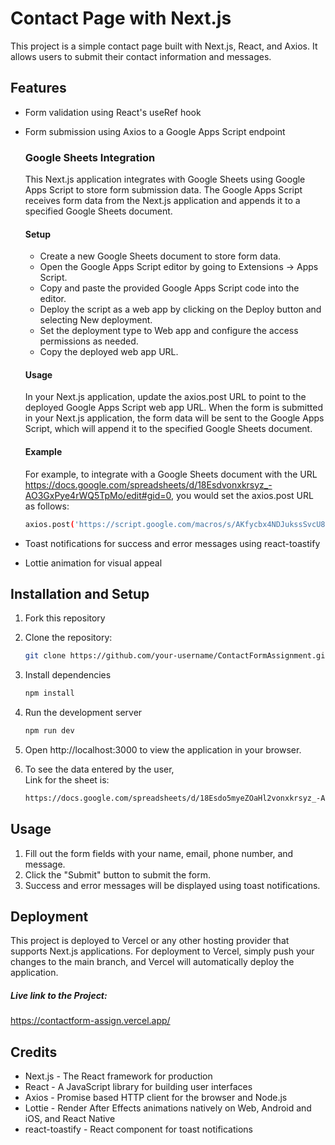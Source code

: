 # Contact Page with Next.js

This project is a simple contact page built with Next.js, React, and Axios. It allows users to submit their contact information and messages.

## Features

- Form validation using React's useRef hook
- Form submission using Axios to a Google Apps Script endpoint
    ### Google Sheets Integration
    This Next.js application integrates with Google Sheets using Google Apps Script to store form submission data. The Google Apps Script receives form data from the Next.js application and appends it to a specified Google Sheets document.
    
    #### Setup
    - Create a new Google Sheets document to store form data.
    - Open the Google Apps Script editor by going to Extensions -> Apps Script.
    - Copy and paste the provided Google Apps Script code into the editor.
    - Deploy the script as a web app by clicking on the Deploy button and selecting New deployment.
    - Set the deployment type to Web app and configure the access permissions as needed.
    - Copy the deployed web app URL.
    #### Usage
    In your Next.js application, update the axios.post URL to point to the deployed Google Apps Script web app URL.
    When the form is submitted in your Next.js application, the form data will be sent to the Google Apps Script, which will append it to the specified Google Sheets document.
    #### Example
    For example, to integrate with a Google Sheets document with the URL https://docs.google.com/spreadsheets/d/18Esdvonxkrsyz_-AO3GxPye4rWQ5TpMo/edit#gid=0, you would      set the axios.post URL as follows:
    ```bash
    axios.post('https://script.google.com/macros/s/AKfycbx4NDJukssSvcU8LVy9QmBjAlFIMdh7WIoSt1qR-Hf7tBRspdJ7-bUu6083A_aV3WCOu1/exec', formData)
    ```
- Toast notifications for success and error messages using react-toastify
- Lottie animation for visual appeal

## Installation and Setup

1. Fork this repository
2. Clone the repository:

   ```bash
   git clone https://github.com/your-username/ContactFormAssignment.git
   ```
3. Install dependencies
    ```bash
    npm install
    ```
4. Run the development server
    ``` bash
    npm run dev
    ```
5. Open http://localhost:3000 to view the application in your browser.
6. To see the data entered by the user, <br>
Link for the sheet is:<br>
    ```bash
    https://docs.google.com/spreadsheets/d/18Esdo5myeZOaHl2vonxkrsyz_-AO3GxPye4rWQ5TpMo/edit#gid=0
    ```

## Usage
1. Fill out the form fields with your name, email, phone number, and message.
2. Click the "Submit" button to submit the form.
3. Success and error messages will be displayed using toast notifications.

## Deployment
This project is deployed to Vercel or any other hosting provider that supports Next.js applications. For deployment to Vercel, simply push your changes to the main branch, and Vercel will automatically deploy the application.<br>
##### Live link to the Project:<br>
https://contactform-assign.vercel.app/


## Credits
- Next.js - The React framework for production
- React - A JavaScript library for building user interfaces
- Axios - Promise based HTTP client for the browser and Node.js
- Lottie - Render After Effects animations natively on Web, Android and iOS, and React Native
- react-toastify - React component for toast notifications
